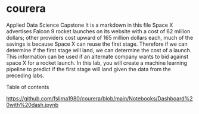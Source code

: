 # courera
Applied Data Science Capstone
It is a markdown in this file
Space X advertises Falcon 9 rocket launches on its website with a cost of 62 million dollars; other providers cost upward of 165 million dollars each, much of the savings is because Space X can reuse the first stage. Therefore if we can determine if the first stage will land, we can determine the cost of a launch. This information can be used if an alternate company wants to bid against space X for a rocket launch. In this lab, you will create a machine learning pipeline to predict if the first stage will land given the data from the preceding labs.

Table of contents

https://github.com/fslima1980/courera/blob/main/Notebooks/Dashboard%20with%20dash.ipynb
